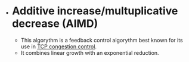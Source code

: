 - # Additive increase/multuplicative decrease (AIMD)
	- This algorythm is a feedback control algorythm best known for its use in [TCP congestion control]( ((644125f5-6bd7-427e-b73d-e1fa640d0d88)) ).
	- It combines linear growth with an exponential reduction.